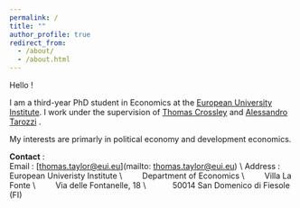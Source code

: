```yaml
---
permalink: /
title: ""
author_profile: true
redirect_from: 
  - /about/
  - /about.html
---
```

Hello !

I am a third-year PhD student in Economics at the [European University Institute][eui_link]. I work under the supervision of [Thomas Crossley][crossley_link] and [Alessandro Tarozzi][tarozzi_link] . 

My interests are primarly in political economy and development economics. 


**Contact** :  
Email : [thomas.taylor@eui.eu](mailto: thomas.taylor@eui.eu) \\
Address : European Univeristy Institute \\
&nbsp;&nbsp;&nbsp;&nbsp;&nbsp;&nbsp;&nbsp; Department of Economics \\
&nbsp;&nbsp;&nbsp;&nbsp;&nbsp;&nbsp;&nbsp; Villa La Fonte \\
&nbsp;&nbsp;&nbsp;&nbsp;&nbsp;&nbsp;&nbsp; Via delle Fontanelle, 18 \\
&nbsp;&nbsp;&nbsp;&nbsp;&nbsp;&nbsp;&nbsp;&nbsp;&nbsp;&nbsp; 50014 San Domenico di Fiesole (FI)


[eui_link]: https://eui.eu/economics
[tarozzi_link]: https://sites.google.com/site/alessandrotarozzi/home
[crossley_link]: https://sites.google.com/site/tfcrossley/
